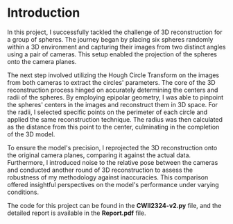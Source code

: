 # Introduction
In this project, I successfully tackled the challenge of 3D reconstruction for a group of spheres. The journey began by placing six spheres randomly within a 3D environment and capturing their images from two distinct angles using a pair of cameras. This setup enabled the projection of the spheres onto the camera planes.

The next step involved utilizing the Hough Circle Transform on the images from both cameras to extract the circles' parameters. The core of the 3D reconstruction process hinged on accurately determining the centers and radii of the spheres. By employing epipolar geometry, I was able to pinpoint the spheres' centers in the images and reconstruct them in 3D space. For the radii, I selected specific points on the perimeter of each circle and applied the same reconstruction technique. The radius was then calculated as the distance from this point to the center, culminating in the completion of the 3D model.

To ensure the model's precision, I reprojected the 3D reconstruction onto the original camera planes, comparing it against the actual data. Furthermore, I introduced noise to the relative pose between the cameras and conducted another round of 3D reconstruction to assess the robustness of my methodology against inaccuracies. This comparison offered insightful perspectives on the model's performance under varying conditions.

The code for this project can be found in the **CWII2324-v2.py** file, and the detailed report is available in the **Report.pdf** file.

